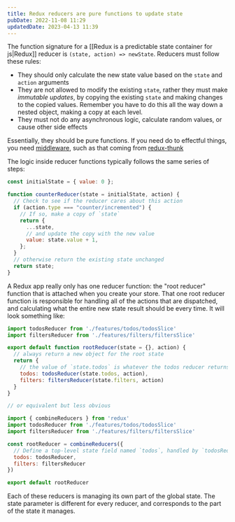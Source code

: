 ```yaml
---
title: Redux reducers are pure functions to update state
pubDate: 2022-11-08 11:29
updatedDate: 2023-04-13 11:39
---
```


The function signature for a [[Redux is a predictable state container for js|Redux]] reducer is `(state, action) => newState`. Reducers must follow these rules:

- They should only calculate the new state value based on the `state` and `action` arguments
- They are not allowed to modify the existing `state`, rather they must make _immutable updates_, by copying the existing `state` and making changes to the copied values. Remember you have to do this all the way down a nested object, making a copy at each level.
- They must not do any asynchronous logic, calculate random values, or cause other side effects

Essentially, they should be pure functions. If you need do to effectful things, you need [middleware](https://redux.js.org/tutorials/fundamentals/part-6-async-logic#using-middleware-to-enable-async-logic), such as that coming from [redux-thunk](https://redux.js.org/tutorials/fundamentals/part-6-async-logic#using-the-redux-thunk-middleware)

The logic inside reducer functions typically follows the same series of steps:

```js
const initialState = { value: 0 };

function counterReducer(state = initialState, action) {
  // Check to see if the reducer cares about this action
  if (action.type === "counter/incremented") {
    // If so, make a copy of `state`
    return {
      ...state,
      // and update the copy with the new value
      value: state.value + 1,
    };
  }
  // otherwise return the existing state unchanged
  return state;
}
```

A Redux app really only has one reducer function: the "root reducer" function that is attached when you create your store. That one root reducer function is responsible for handling all of the actions that are dispatched, and calculating what the entire new state result should be every time. It will look something like:

```js
import todosReducer from './features/todos/todosSlice'
import filtersReducer from './features/filters/filtersSlice'

export default function rootReducer(state = {}, action) {
  // always return a new object for the root state
  return {
    // the value of `state.todos` is whatever the todos reducer returns
    todos: todosReducer(state.todos, action),
    filters: filtersReducer(state.filters, action)
  }
}

// or equivalent but less obvious

import { combineReducers } from 'redux'
import todosReducer from './features/todos/todosSlice'
import filtersReducer from './features/filters/filtersSlice'

const rootReducer = combineReducers({
  // Define a top-level state field named `todos`, handled by `todosReducer`
  todos: todosReducer,
  filters: filtersReducer
})

export default rootReducer
```

Each of these reducers is managing its own part of the global state. The state parameter is different for every reducer, and corresponds to the part of the state it manages.

